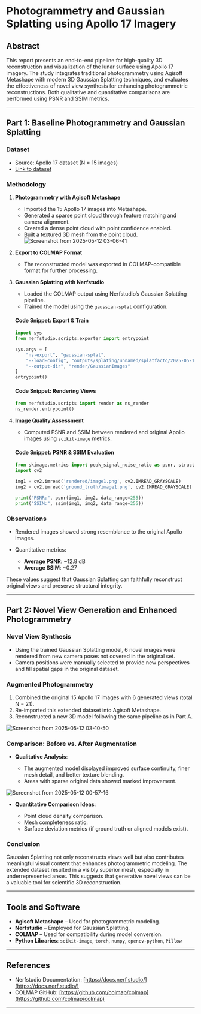 # Photogrammetry and Gaussian Splatting using Apollo 17 Imagery

## Abstract

This report presents an end-to-end pipeline for high-quality 3D reconstruction and visualization of the lunar surface using Apollo 17 imagery. The study integrates traditional photogrammetry using Agisoft Metashape with modern 3D Gaussian Splatting techniques, and evaluates the effectiveness of novel view synthesis for enhancing photogrammetric reconstructions. Both qualitative and quantitative comparisons are performed using PSNR and SSIM metrics.

---

## Part 1: Baseline Photogrammetry and Gaussian Splatting

### Dataset

* Source: Apollo 17 dataset (N = 15 images)
* [Link to dataset](https://drive.google.com/drive/folders/18t2fq0a8yKQDM4BYSeuSHrAbmJujMYLO?usp=drive_link)

### Methodology

1. **Photogrammetry with Agisoft Metashape**

   * Imported the 15 Apollo 17 images into Metashape.
   * Generated a sparse point cloud through feature matching and camera alignment.
   * Created a dense point cloud with point confidence enabled.
   * Built a textured 3D mesh from the point cloud.
![Screenshot from 2025-05-12 03-06-41](https://github.com/user-attachments/assets/e8909618-99ce-4a4e-94ce-6dbab659cb7b)

2. **Export to COLMAP Format**

   * The reconstructed model was exported in COLMAP-compatible format for further processing.

3. **Gaussian Splatting with Nerfstudio**

   * Loaded the COLMAP output using Nerfstudio’s Gaussian Splatting pipeline.
   * Trained the model using the `gaussian-splat` configuration.

   #### Code Snippet: Export & Train

   ```python
   import sys
   from nerfstudio.scripts.exporter import entrypoint

   sys.argv = [
       "ns-export", "gaussian-splat",
       "--load-config", "outputs/splating/unnamed/splatfacto/2025-05-11_113827/config.yml",
       "--output-dir", "render/GaussianImages"
   ]
   entrypoint()
   ```

   #### Code Snippet: Rendering Views

   ```python
   from nerfstudio.scripts import render as ns_render
   ns_render.entrypoint()
   ```

4. **Image Quality Assessment**

   * Computed PSNR and SSIM between rendered and original Apollo images using `scikit-image` metrics.

   #### Code Snippet: PSNR & SSIM Evaluation

   ```python
   from skimage.metrics import peak_signal_noise_ratio as psnr, structural_similarity as ssim
   import cv2

   img1 = cv2.imread('rendered/image1.png', cv2.IMREAD_GRAYSCALE)
   img2 = cv2.imread('ground_truth/image1.png', cv2.IMREAD_GRAYSCALE)

   print("PSNR:", psnr(img1, img2, data_range=255))
   print("SSIM:", ssim(img1, img2, data_range=255))
   ```

### Observations

* Rendered images showed strong resemblance to the original Apollo images.
* Quantitative metrics:

  * **Average PSNR**: \~12.8 dB
  * **Average SSIM**: \~0.27

These values suggest that Gaussian Splatting can faithfully reconstruct original views and preserve structural integrity.

---

## Part 2: Novel View Generation and Enhanced Photogrammetry

### Novel View Synthesis

* Using the trained Gaussian Splatting model, 6 novel images were rendered from new camera poses not covered in the original set.
* Camera positions were manually selected to provide new perspectives and fill spatial gaps in the original dataset.

### Augmented Photogrammetry

1. Combined the original 15 Apollo 17 images with 6 generated views (total N = 21).
2. Re-imported this extended dataset into Agisoft Metashape.
3. Reconstructed a new 3D model following the same pipeline as in Part A.
   
![Screenshot from 2025-05-12 03-10-50](https://github.com/user-attachments/assets/b9711519-9f6e-46dc-8f16-b41436addc57)

### Comparison: Before vs. After Augmentation

* **Qualitative Analysis**:

  * The augmented model displayed improved surface continuity, finer mesh detail, and better texture blending.
  * Areas with sparse original data showed marked improvement.
    
![Screenshot from 2025-05-12 00-57-16](https://github.com/user-attachments/assets/5470f5bf-c1d2-41a1-9890-f830613d4a23)

* **Quantitative Comparison Ideas**:

  * Point cloud density comparison.
  * Mesh completeness ratio.
  * Surface deviation metrics (if ground truth or aligned models exist).

### Conclusion

Gaussian Splatting not only reconstructs views well but also contributes meaningful visual content that enhances photogrammetric modeling. The extended dataset resulted in a visibly superior mesh, especially in underrepresented areas. This suggests that generative novel views can be a valuable tool for scientific 3D reconstruction.

---

## Tools and Software

* **Agisoft Metashape** – Used for photogrammetric modeling.
* **Nerfstudio** – Employed for Gaussian Splatting.
* **COLMAP** – Used for compatibility during model conversion.
* **Python Libraries**: `scikit-image`, `torch`, `numpy`, `opencv-python`, `Pillow`

---

## References

* Nerfstudio Documentation: [https://docs.nerf.studio/](https://docs.nerf.studio/)
* COLMAP GitHub: [https://github.com/colmap/colmap](https://github.com/colmap/colmap)

---

